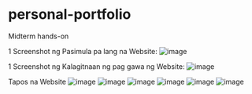 # personal-portfolio
Midterm hands-on

1 Screenshot ng Pasimula pa lang na Website:
![image](https://github.com/user-attachments/assets/0deea2fd-5e05-41b4-9214-d68473e8d45a)

1 Screenshot ng Kalagitnaan ng pag gawa ng Website:
![image](https://github.com/user-attachments/assets/a78b45b6-7ca8-4fa6-ae1a-662b175a8811)

Tapos na Website
![image](https://github.com/user-attachments/assets/83fca7a2-1a65-4628-a5cb-52ffe53310fc)
![image](https://github.com/user-attachments/assets/dc510133-d31a-4c23-bddd-4f4db1b7c45d)
![image](https://github.com/user-attachments/assets/0fa09b64-9ac0-405e-8c5f-7ee37451408d)
![image](https://github.com/user-attachments/assets/a1726de5-2655-4e2b-90ec-9ab5137fc067)
![image](https://github.com/user-attachments/assets/17d6d36e-3b29-4c29-942b-f70f1170831c)
![image](https://github.com/user-attachments/assets/802b4384-e07e-4331-ad9a-20b652edd99c)
